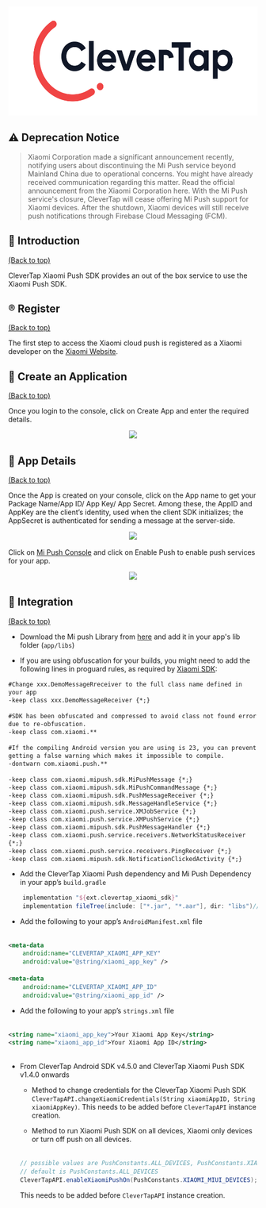 <p align="center">
  <img src="https://github.com/CleverTap/clevertap-ios-sdk/blob/master/docs/images/clevertap-logo.png" height="220"/>
</p>

## ⚠️ Deprecation Notice
> Xiaomi Corporation made a significant announcement recently, notifying users about discontinuing the Mi Push service beyond Mainland China due to operational concerns. You might have already received communication regarding this matter. Read the official announcement from the Xiaomi Corporation here. With the Mi Push service's closure, CleverTap will cease offering Mi Push support for Xiaomi devices. After the shutdown, Xiaomi devices will still receive push notifications through Firebase Cloud Messaging (FCM).

## 👋 Introduction
[(Back to top)](#-table-of-contents)

CleverTap Xiaomi Push SDK provides an out of the box service to use the Xiaomi Push SDK.

## ®️ Register
[(Back to top)](#-table-of-contents)

The first step to access the Xiaomi cloud push is registered as a Xiaomi developer on the [Xiaomi Website](https://dev.mi.com/console/).

## 🔨 Create an Application
[(Back to top)](#-table-of-contents)

Once you login to the console, click on Create App and enter the required details.

<p align="center">
  <img src="https://files.readme.io/27d3874-Xiaomi_push_Developer_console.png"/>
</p>

## 📱 App Details
[(Back to top)](#-table-of-contents)

Once the App is created on your console, click on the App name to get your Package Name/App ID/ App Key/ App Secret. Among these, the AppID and AppKey are the client’s identity, used when the client SDK initializes; the AppSecret is authenticated for sending a message at the server-side.

<p align="center">
  <img src="https://files.readme.io/ee0d481-Xiaomi_Push_API_Key.png"/>
</p>

Click on [Mi Push Console](http://admin.xmpush.global.xiaomi.com/) and click on Enable Push to enable push services for your app.

<p align="center">
  <img src="https://files.readme.io/14ff6c4-Xiaomi_Push_MI_Console.png"/>
</p>

## 🚀 Integration
[(Back to top)](#-table-of-contents)

* Download the Mi push Library from [here](https://github.com/CleverTap/clevertap-android-sdk/releases/tag/corev4.7.0_xpsv1.5.2_geofencev1.2.0_hmsv1.3.2_ptv1.0.6) and add it in your app's lib folder (`app/libs`)

* If you are using obfuscation for your builds, you might need to add the following lines in proguard rules, as required by [Xiaomi SDK](https://dev.mi.com/console/doc/detail?pId=1244):

```text
#Change xxx.DemoMessageRreceiver to the full class name defined in your app
-keep class xxx.DemoMessageReceiver {*;}

#SDK has been obfuscated and compressed to avoid class not found error due to re-obfuscation.
-keep class com.xiaomi.**

#If the compiling Android version you are using is 23, you can prevent getting a false warning which makes it impossible to compile.
-dontwarn com.xiaomi.push.**

-keep class com.xiaomi.mipush.sdk.MiPushMessage {*;}
-keep class com.xiaomi.mipush.sdk.MiPushCommandMessage {*;}
-keep class com.xiaomi.mipush.sdk.PushMessageReceiver {*;}
-keep class com.xiaomi.mipush.sdk.MessageHandleService {*;}
-keep class com.xiaomi.push.service.XMJobService {*;}
-keep class com.xiaomi.push.service.XMPushService {*;}
-keep class com.xiaomi.mipush.sdk.PushMessageHandler {*;}
-keep class com.xiaomi.push.service.receivers.NetworkStatusReceiver {*;}
-keep class com.xiaomi.push.service.receivers.PingReceiver {*;}
-keep class com.xiaomi.mipush.sdk.NotificationClickedActivity {*;}
```


* Add the CleverTap Xiaomi Push dependency and Mi Push Dependency in your app’s `build.gradle`

```groovy
    implementation "${ext.clevertap_xiaomi_sdk}"
    implementation fileTree(include: ["*.jar", "*.aar"], dir: "libs")// or implementation files("libs/MiPush_SDK_Client_5_0_6-G_3rd.aar") for including only MiPush_SDK_Client_5_0_6 aar file
```

* Add the following to your app’s `AndroidManifest.xml` file

```xml

<meta-data
    android:name="CLEVERTAP_XIAOMI_APP_KEY"
    android:value="@string/xiaomi_app_key" />

<meta-data
    android:name="CLEVERTAP_XIAOMI_APP_ID"
    android:value="@string/xiaomi_app_id" />

```

* Add the following to your app’s `strings.xml` file

```xml

<string name="xiaomi_app_key">Your Xiaomi App Key</string>
<string name="xiaomi_app_id">Your Xiaomi App ID</string>
 
```

* From CleverTap Android SDK v4.5.0 and CleverTap Xiaomi Push SDK v1.4.0 onwards
    * Method to change credentials for the CleverTap Xiaomi Push SDK `CleverTapAPI.changeXiaomiCredentials(String xiaomiAppID, String xiaomiAppKey)`. This needs to be added before `CleverTapAPI` instance creation.

    * Method to run Xiaomi Push SDK on all devices, Xiaomi only devices or turn off push on all devices.

    ```java

    // possible values are PushConstants.ALL_DEVICES, PushConstants.XIAOMI_MIUI_DEVICES, PushConstants.NO_DEVICES
    // default is PushConstants.ALL_DEVICES
    CleverTapAPI.enableXiaomiPushOn(PushConstants.XIAOMI_MIUI_DEVICES);

    ```

    This needs to be added before `CleverTapAPI` instance creation.